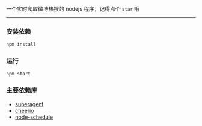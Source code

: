 一个实时爬取微博热搜的 nodejs 程序，记得点个 `star` 哦

---

### 安装依赖

```bash
npm install
```

### 运行

```bash
npm start
```

### 主要依赖库

- [superagent](https://github.com/visionmedia/superagent)
- [cheerio](https://github.com/cheeriojs/cheerio)
- [node-schedule](https://github.com/node-schedule/node-schedule)
